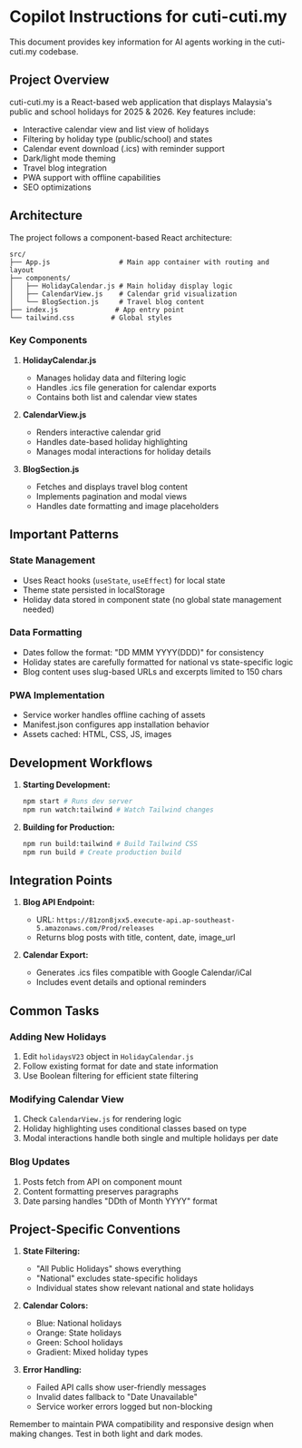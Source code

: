 # Copilot Instructions for cuti-cuti.my

This document provides key information for AI agents working in the cuti-cuti.my codebase.

## Project Overview

cuti-cuti.my is a React-based web application that displays Malaysia's public and school holidays for 2025 & 2026. Key features include:

- Interactive calendar view and list view of holidays
- Filtering by holiday type (public/school) and states
- Calendar event download (.ics) with reminder support
- Dark/light mode theming
- Travel blog integration
- PWA support with offline capabilities
- SEO optimizations

## Architecture

The project follows a component-based React architecture:

```
src/
├── App.js                 # Main app container with routing and layout
├── components/           
│   ├── HolidayCalendar.js # Main holiday display logic
│   ├── CalendarView.js    # Calendar grid visualization
│   └── BlogSection.js     # Travel blog content
├── index.js              # App entry point
└── tailwind.css         # Global styles
```

### Key Components

1. **HolidayCalendar.js**
   - Manages holiday data and filtering logic
   - Handles .ics file generation for calendar exports
   - Contains both list and calendar view states

2. **CalendarView.js** 
   - Renders interactive calendar grid
   - Handles date-based holiday highlighting
   - Manages modal interactions for holiday details

3. **BlogSection.js**
   - Fetches and displays travel blog content
   - Implements pagination and modal views
   - Handles date formatting and image placeholders

## Important Patterns

### State Management
- Uses React hooks (`useState`, `useEffect`) for local state
- Theme state persisted in localStorage
- Holiday data stored in component state (no global state management needed)

### Data Formatting
- Dates follow the format: "DD MMM YYYY(DDD)" for consistency
- Holiday states are carefully formatted for national vs state-specific logic
- Blog content uses slug-based URLs and excerpts limited to 150 chars

### PWA Implementation
- Service worker handles offline caching of assets
- Manifest.json configures app installation behavior
- Assets cached: HTML, CSS, JS, images

## Development Workflows

1. **Starting Development:**
   ```bash
   npm start # Runs dev server
   npm run watch:tailwind # Watch Tailwind changes
   ```

2. **Building for Production:**
   ```bash
   npm run build:tailwind # Build Tailwind CSS
   npm run build # Create production build
   ```

## Integration Points

1. **Blog API Endpoint:**
   - URL: `https://81zon8jxx5.execute-api.ap-southeast-5.amazonaws.com/Prod/releases`
   - Returns blog posts with title, content, date, image_url

2. **Calendar Export:**
   - Generates .ics files compatible with Google Calendar/iCal
   - Includes event details and optional reminders

## Common Tasks

### Adding New Holidays
1. Edit `holidaysV23` object in `HolidayCalendar.js`
2. Follow existing format for date and state information
3. Use Boolean filtering for efficient state filtering

### Modifying Calendar View
1. Check `CalendarView.js` for rendering logic
2. Holiday highlighting uses conditional classes based on type
3. Modal interactions handle both single and multiple holidays per date

### Blog Updates
1. Posts fetch from API on component mount
2. Content formatting preserves paragraphs
3. Date parsing handles "DDth of Month YYYY" format

## Project-Specific Conventions

1. **State Filtering:**
   - "All Public Holidays" shows everything
   - "National" excludes state-specific holidays
   - Individual states show relevant national and state holidays

2. **Calendar Colors:**
   - Blue: National holidays
   - Orange: State holidays
   - Green: School holidays
   - Gradient: Mixed holiday types

3. **Error Handling:**
   - Failed API calls show user-friendly messages
   - Invalid dates fallback to "Date Unavailable"
   - Service worker errors logged but non-blocking

Remember to maintain PWA compatibility and responsive design when making changes. Test in both light and dark modes.
